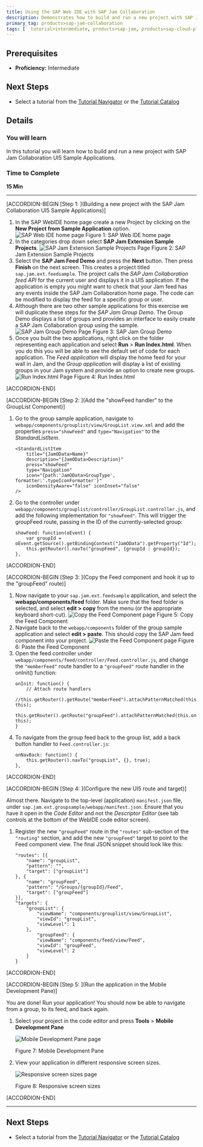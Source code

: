 ```yaml
---
title: Using the SAP Web IDE with SAP Jam Collaboration
description: Demonstrates how to build and run a new project with SAP Jam Collaboration UI5 Sample Applications
primary_tag: products>sap-jam-collaboration
tags: [  tutorial>intermediate, products>sap-jam, products>sap-cloud-platform, topic>cloud ]
---
```


## Prerequisites  
 - **Proficiency:** Intermediate

## Next Steps
- Select a tutorial from the [Tutorial Navigator](http://www.sap.com/developer/tutorial-navigator.html) or the [Tutorial Catalog](http://www.sap.com/developer/tutorials.html)

## Details
### You will learn  
In this tutorial you will learn how to build and run a new project with SAP Jam Collaboration UI5 Sample Applications.

### Time to Complete
**15 Min**

---


[ACCORDION-BEGIN [Step 1: ](Building a new project with the SAP Jam Collaboration UI5 Sample Applications)]

1. In the SAP WebIDE home page create a new Project by clicking on the **New Project from Sample Application** option.
![SAP Web IDE home page](loiod55d7009558e4d4eae66386625ca356a_HiRes.png)
    Figure 1: SAP Web IDE home page
2. In the categories drop down select **SAP Jam Extension Sample Projects**.
![SAP Jam Extension Sample Projects Page](loio7cd88452fa1e41d0b0695ece280b267d_HiRes.png)
    Figure 2: SAP Jam Extension Sample Projects
3. Select the **SAP Jam Feed Demo** and press the **Next** button. Then press **Finish** on the next screen. This creates a project titled `sap.jam.ext.feedsample`. The project calls the _SAP Jam Collaboration feed API_ for the current user and displays it in a UI5 application. If the application is empty you might want to check that your Jam feed has any events inside the SAP Jam Collaboration home page. The code can be modified to display the feed for a specific group or user.
4. Although there are two other sample applications for this exercise we will duplicate these steps for the _SAP Jam Group Demo_. The Group Demo displays a list of groups and provides an interface to easily create a SAP Jam Collaboration group using the sample.
![SAP Jam Group Demo Page](loio46bb9e22ac7a498eb95bf85dd44fdff6_HiRes.png)
    Figure 3: SAP Jam Group Demo
5. Once you built the two applications, right click on the folder representing each application and select **Run** > **Run Index.html**. When you do this you will be able to see the default set of code for each application. The _Feed application_ will display the home feed for your wall in Jam, and the _Group application_ will display a list of existing groups in your Jam system and provide an option to create new groups.
![Run Index.html Page](loiobc66d6c7d5f64e93918fa780dc7c1026_HiRes.png)
    Figure 4: Run Index.html


[ACCORDION-END]


[ACCORDION-BEGIN [Step 2: ](Add the "showFeed handler" to the GroupList Component)]

1.  Go to the group sample application, navigate to `webapp/components/grouplist/view/GroupList.view.xml` and add the properties `press="showFeed"` and `type="Navigation"` to the _StandardListItem_.
    ```
    <StandardListItem
        title="{JamOData>Name}"
        description="{JamOData>Description}"
        press="showFeed"
        type="Navigation"
        icon="{path:'JamOData>GroupType', formatter:'.typeIconFormatter'}"
        iconDensityAware="false" iconInset="false"
    />
    ```
2.  Go to the controller under `webapp/components/grouplist/controller/GroupList.controller.js`, and add the following implementation for `"showFeed"`. This will trigger the groupFeed route, passing in the ID of the currently-selected group:
    ```
    showFeed: function(oEvent) {
        var groupId = oEvent.getSource().getBindingContext("JamOData").getProperty("Id");
        this.getRouter().navTo("groupFeed", {groupId : groupId});
    },
    ```


[ACCORDION-END]


[ACCORDION-BEGIN [Step 3: ](Copy the Feed component and hook it up to the "groupFeed" route)]

1.  Now navigate to your `sap.jam.ext.feedsample` application, and select the **webapp/components/feed** folder. Make sure that the feed folder is selected, and select **edit > copy** from the menu (or the appropriate keyboard short-cut).
![Copy the Feed Component page](loiof58d33b44b634723a1629aded538ae56_HiRes.png)
    Figure 5: Copy the Feed Component
2.  Navigate back to the `webapp/components` folder of the group sample application and select **edit > paste**. This should copy the SAP Jam feed component into your project.
![Paste the Feed Component page](loio748ee8d7fb1442d4b7b00e4684005203_HiRes.png)
    Figure 6: Paste the Feed Component
3.  Open the feed controller under `webapp/components/feed/controller/Feed.controller.js`, and change the `"memberFeed"` route handler to a `"groupFeed"` route handler in the onInit() function:
    ```
    onInit: function() {
        // Attach route handlers
        //this.getRouter().getRoute("memberFeed").attachPatternMatched(this.onMemberFeedMatched, this);
        this.getRouter().getRoute("groupFeed").attachPatternMatched(this.onGroupFeedMatched, this);
    }
    ```
4.  To navigate from the group feed back to the group list, add a back button handler to `Feed.controller.js`:
    ```
    onNavBack: function() {
        this.getRouter().navTo("groupList", {}, true);
    },
    ```


[ACCORDION-END]


[ACCORDION-BEGIN [Step 4: ](Configure the new UI5 route and target)]

Almost there. Navigate to the top-level (application) `manifest.json` file, under `sap.jam.ext.groupsample/webapp/manifest.json`. Ensure that you have it open in the _Code Editor_ and not the _Descriptor Editor_ (see tab controls at the bottom of the WebIDE code editor screen).

1.  Register the new `"groupFeed"` route in the `"routes"` sub-section of the `"routing"` section, and add the new `"groupFeed"` target to point to the Feed component view. The final JSON snippet should look like this:
    ```
    "routes": [{
        "name": "groupList",
        "pattern": "",
        "target": ["groupList"]
    }, {
        "name": "groupFeed",
        "pattern": "/Groups/{groupId}/Feed",
        "target": ["groupFeed"]
    }],
    "targets": {
        "groupList": {
            "viewName": "components/grouplist/view/GroupList",
            "viewId": "groupList",
            "viewLevel": 1
        },
            "groupFeed": {
            "viewName": "components/feed/view/Feed",
            "viewId": "groupFeed",
            "viewLevel": 2
        }
    }
    ```


[ACCORDION-END]


[ACCORDION-BEGIN [Step 5: ](Run the application in the Mobile Development Pane)]

You are done\! Run your application\! You should now be able to navigate from a group, to its feed, and back again.

1.  Select your project in the code editor and press **Tools** \> **Mobile Development Pane**

    ![Mobile Development Pane page](loio04abdf3b8c90447fb5ec329b68a69b6c_HiRes.png)

    Figure 7: Mobile Development Pane
2.  View your application in different responsive screen sizes.

    ![Responsive screen sizes page](loioc09ad1c6c7904258a9b0224d004056ac_HiRes.png)

    Figure 8: Responsive screen sizes


[ACCORDION-END]


---

## Next Steps
- Select a tutorial from the [Tutorial Navigator](http://www.sap.com/developer/tutorial-navigator.html) or the [Tutorial Catalog](http://www.sap.com/developer/tutorials.html)
